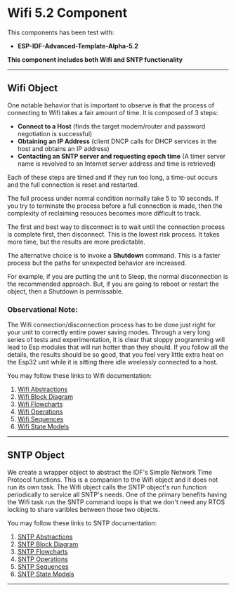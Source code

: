 # Wifi 5.2 Component

This components has been test with: 
* **ESP-IDF-Advanced-Template-Alpha-5.2**

**This component includes both Wifi and SNTP functionality**
___  
## Wifi Object  
One notable behavior that is important to observe is that the process of connecting to Wifi takes a fair amount of time. It is composed of 3 steps:
* **Connect to a Host** (finds the target modem/router and password negotiation is successful)
* **Obtaining an IP Address** (client DNCP calls for DHCP services in the host and obtains an IP address)
* **Contacting an SNTP server and requesting epoch time** (A timer server name is revolved to an Internet server address and time is retrieved)

Each of these steps are timed and if they run too long, a time-out occurs and the full connection is reset and restarted.

The full process under normal condition normally take 5 to 10 seconds.  If you try to terminate the process before a full connection is made, then the complexity of reclaiming resouces becomes more difficult to track.

The first and best way to disconnect is to wait until the connection process is complete first, then disconnect.  This is the lowest risk process.  It takes more time, but the results are more predictable.

The alternative choice is to invoke a **Shutdown** command.   This is a faster process but the paths for unexpected behavior are increased.

For example, if you are putting the unit to Sleep, the normal disconnection is the recommended approach.  But, if you are going to reboot or restart the object, then a Shutdown is permissable.

### Observational Note:
The Wifi connection/disconnection process has to be done just right for your unit to correctly entire power saving modes.  Through a very long series of tests and experimentation, it is clear that sloppy programming will lead to Esp modules that will run hotter than they should.   If you follow all the details, the results should be so good, that you feel very little extra heat on the Esp32 unit while it is sitting there idle wirelessly connected to a host. 

You may follow these links to Wifi documentation:
1) [Wifi Abstractions](./src/wifi/docs/wifi_abstractions.md)
2) [Wifi Block Diagram](./src/wifi/docs/wifi_blocks.md)
3) [Wifi Flowcharts](./src/wifi/docs/wifi_flowcharts.md)
4) [Wifi Operations](./src/wifi/docs/wifi_operations.md)
5) [Wifi Sequences](./src/wifi/docs/wifi_sequences.md)
6) [Wifi State Models](./src/wifi/docs/wifi_state_models.md)  
___  
## SNTP Object  
We create a wrapper object to abstract the IDF's Simple Network Time Protocol functions. This is a companion to the Wifi object and it does not run its own task.  The Wifi object calls the SNTP object's run function periodically to service all SNTP's needs.  One of the primary benefits having the Wifi task run the SNTP command loops is that we don't need any RTOS locking to share varibles between those two objects. 

You may follow these links to SNTP documentation:
1) [SNTP Abstractions](./src/sntp/docs/sntp_abstractions.md)
2) [SNTP Block Diagram](./src/sntp/docs/sntp_blocks.md)
3) [SNTP Flowcharts](./src/sntp/docs/sntp_flowcharts.md)
4) [SNTP Operations](./src/sntp/docs/sntp_operations.md)
5) [SNTP Sequences](./src/sntp/docs/sntp_sequences.md)
6) [SNTP State Models](./src/sntp/docs/sntp_state_models.md) 
___  

